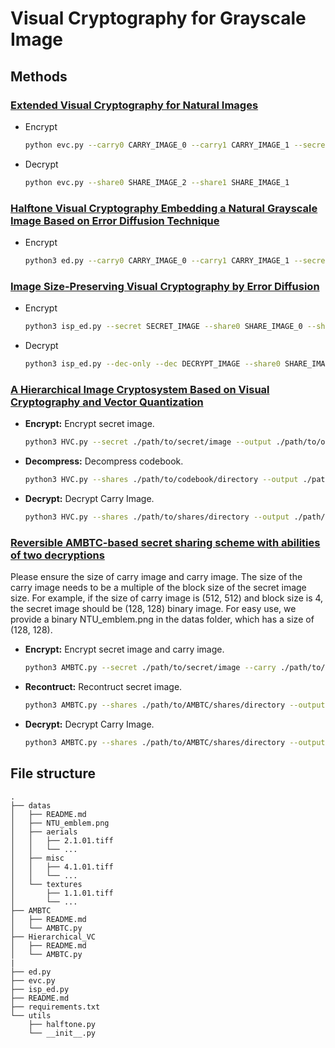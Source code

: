 # Visual Cryptography for Grayscale Image

## Methods
### [Extended Visual Cryptography for Natural Images](https://otik.uk.zcu.cz/handle/11025/5993)
- Encrypt
    ```bash
    python evc.py --carry0 CARRY_IMAGE_0 --carry1 CARRY_IMAGE_1 --secret SECRET_IMAGE --share0 SHARE_IMAGE_0 --share1 SHARE_IMAGE_1
    ```
- Decrypt
    ```bash
    python evc.py --share0 SHARE_IMAGE_2 --share1 SHARE_IMAGE_1
    ```

### [Halftone Visual Cryptography Embedding a Natural Grayscale Image Based on Error Diffusion Technique](https://ieeexplore.ieee.org/abstract/document/4285100/)
- Encrypt
    ```bash
    python3 ed.py --carry0 CARRY_IMAGE_0 --carry1 CARRY_IMAGE_1 --secret SECRET_IMAGE --share0 SHARE_IMAGE_0 --share1 SHARE_IMAGE_1
    ```

### [Image Size-Preserving Visual Cryptography by Error Diffusion](https://catalog.lib.kyushu-u.ac.jp/opac_detail_md/?lang=0&amode=MD100000&bibid=1936207)
- Encrypt
    ```bash
    python3 isp_ed.py --secret SECRET_IMAGE --share0 SHARE_IMAGE_0 --share1 SHARE_IMAGE_1
    ```
- Decrypt 
    ```bash
    python3 isp_ed.py --dec-only --dec DECRYPT_IMAGE --share0 SHARE_IMAGE_0 --share1 SHARE_IMAGE_1
    ```
### [A Hierarchical Image Cryptosystem Based on Visual Cryptography and Vector Quantization](https://link.springer.com/chapter/10.1007/978-981-13-1540-4_1)

- **Encrypt:** Encrypt secret image.
    ```bash
    python3 HVC.py --secret ./path/to/secret/image --output ./path/to/output/directory --k 3 --m 6 --encrypt 
    ```
- **Decompress:** Decompress codebook.
    ```bash
    python3 HVC.py --shares ./path/to/codebook/directory --output ./path/to/output/directory --k 3 --m 6 --decompress 
    ```
- **Decrypt:** Decrypt Carry Image.
    ```bash
    python3 HVC.py --shares ./path/to/shares/directory --output ./path/to/output/directory --k 3 --m 6  --num_decrypt 5 --decrypt
    ```
    

### [Reversible AMBTC-based secret sharing scheme with abilities of two decryptions](https://www.sciencedirect.com/science/article/pii/S1047320313002320)
Please ensure the size of carry image and carry image. The size of the carry image needs to be a multiple of the block size of the secret image size. For example, if the size of carry image is (512, 512) and block size is 4, the secret image should be (128, 128) binary image. For easy use, we provide a binary NTU_emblem.png in the datas folder, which has a size of (128, 128). 

- **Encrypt:** Encrypt secret image and carry image.
    ```bash
    python3 AMBTC.py --secret ./path/to/secret/image --carry ./path/to/carry/image --output ./path/to/output/directory --encrypt
    ```
- **Recontruct:** Recontruct secret image.
    ```bash
    python3 AMBTC.py --shares ./path/to/AMBTC/shares/directory --output ./path/to/output/directory --reconstruct
    ```
- **Decrypt:** Decrypt Carry Image.
    ```bash
    python3 AMBTC.py --shares ./path/to/AMBTC/shares/directory --output ./path/to/output/directory --decrypt
    ```
    

## File structure
```
.
├── datas
│   ├── README.md
│   ├── NTU_emblem.png
│   ├── aerials
│   │   ├── 2.1.01.tiff
│   │   └── ... 
│   ├── misc
│   │   ├── 4.1.01.tiff
│   │   └── ...
│   └── textures
│       ├── 1.1.01.tiff
│       └── ...
├── AMBTC
│   ├── README.md
│   └── AMBTC.py
├── Hierarchical_VC
│   ├── README.md
│   └── AMBTC.py
|
├── ed.py
├── evc.py
├── isp_ed.py
├── README.md
├── requirements.txt
└── utils
    ├── halftone.py
    └── __init__.py
```
